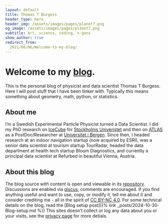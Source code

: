 ```yaml
---
layout: default
title: Thomas T Burgess
header_type: hero
header_img: /assets/images/pages/planet7.png
og_image: /assets/images/pages/planet7.png
subtitle: Art, science, coding, n-gons
show_author: true
redirect_from:
  2021/06/06/Welcome-to-my-blog/
---
```


# Welcome to my [blog](blog/).

This is the personal blog of physicist and data scientist Thomas T Burgess. 
Here I will post stuff that I have been tinker with. Typically this means something 
about geometry, math, python, or statistics.

## About me

I’m a Swedish Experimental Particle Physicist turned a Data Scientist.
I did my PhD research on [IceCube](https://icecube.wisc.edu/) for
 [Stockholms Univeristet](https://www.su.se/) and then on
[ATLAS](https://atlas.cern/) as a PostDoc/Researcher at 
[Universitet i Bergen](https://www.uib.no). 
Since then, I headed research at an indoor navigation startup (now acquired by ESRI),
was a senior data scientist at tourism startup TourRadar, headed the data department at 
health tech startup Bloom Diagnostics, and currently a principal data scientist at 
Refurbed in beautiful Vienna, Austria.

## About this blog

The blog source with content is open and viewable in its 
[repository](https://github.com/thomasburgess/thomasburgess.github.io).
Discussions are enabled via [giscus](https://giscus.app/), comments are encouraged.
If you find anything useful and want to use, copy, or modify it, tell me about it and 
consider crediting me - all in the spirit of 
[CC BY-NC 4.0](https://creativecommons.org/licenses/by-nc/4.0/).
For some technical details on the blog, 
read the [Blog setup post]({% link _posts/2024-10-30-Blog-setup.md %})
This sites doesn’t collect or log any data about you or your visits, see the
[privacy page](/privacy) for more detials.
